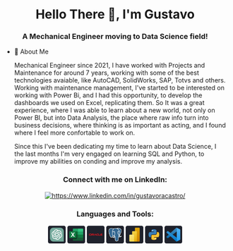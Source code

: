 <h1 align="center">Hello There 👋, I'm Gustavo</h1>
<h3 align="center">A Mechanical Engineer moving to Data Science field!</h3>


- 📄 About Me

  Mechanical Engineer since 2021, I have worked with Projects and Maintenance for around 7 years, working with some of the best technologies avaiable, like AutoCAD, SolidWorks, SAP, Totvs and others. Working with maintenance management, I've started to be interested on working with Power Bi, and I had this opportunity, to develop the dashboards we used on Excel, replicating them. So It was a great experience, where I was able to learn about a new world, not only on Power BI, but into Data Analysis, the place where raw info turn into business decisions, where thinking is as important as acting, and I found where I feel more confortable to work on.

  Since this I've been dedicating my time to learn about Data Science, I the last months I'm very engaged on learning SQL and Python, to improve my abilities on conding and improve my analysis.

<h3 align="Center">Connect with me on LinkedIn:</h3>
<p align="Center">
<a href="https://linkedin.com/in/https://www.linkedin.com/in/gustavoracastro/" target="blank"><img align="center" src="https://raw.githubusercontent.com/rahuldkjain/github-profile-readme-generator/master/src/images/icons/Social/linked-in-alt.svg" alt="https://www.linkedin.com/in/gustavoracastro/" height="30" width="40" /></a>
</p>

<h3 align="Center">Languages and Tools:</h3>

<div align="center">
  <img alt="[Icon]" height="40" width="40" src="https://github.com/gui-bus/TechIcons/blob/main/Dark/ChatGPT.svg">  <img alt="[Icon]" height="40" width="40" src="https://github.com/gui-bus/TechIcons/blob/main/Dark/Excel.svg">  <img alt="[Icon]" height="40" width="40" src="https://github.com/gui-bus/TechIcons/blob/main/Dark/Oracle.svg"> <img alt="[Icon]" height="40" width="40" src="https://github.com/gui-bus/TechIcons/blob/main/Dark/Postgresql.svg">  <img alt="[Icon]" height="40" width="40" src="https://github.com/gui-bus/TechIcons/blob/main/Dark/Power BI.svg">  <img alt="[Icon]" height="40" width="40" src="https://github.com/gui-bus/TechIcons/blob/main/Dark/Python.svg">  <img alt="[Icon]" height="40" width="40" src="https://github.com/gui-bus/TechIcons/blob/main/Dark/VSCode.svg"> 
</div>


<!--
**GustavoRACastro/GustavoRACastro** is a ✨ _special_ ✨ repository because its `README.md` (this file) appears on your GitHub profile.

Here are some ideas to get you started:

- 🔭 I’m currently working on ...
- 🌱 I’m currently learning ...
- 👯 I’m looking to collaborate on ...
- 🤔 I’m looking for help with ...
- 💬 Ask me about ...
- 📫 How to reach me: ...
- 😄 Pronouns: ...
- ⚡ Fun fact: ...
-->
